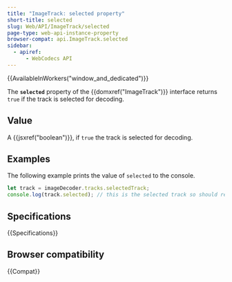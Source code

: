 ```yaml
---
title: "ImageTrack: selected property"
short-title: selected
slug: Web/API/ImageTrack/selected
page-type: web-api-instance-property
browser-compat: api.ImageTrack.selected
sidebar:
  - apiref:
      - WebCodecs API
---
```


{{AvailableInWorkers("window_and_dedicated")}}

The **`selected`** property of the {{domxref("ImageTrack")}} interface returns `true` if the track is selected for decoding.

## Value

A {{jsxref("boolean")}}, if `true` the track is selected for decoding.

## Examples

The following example prints the value of `selected` to the console.

```js
let track = imageDecoder.tracks.selectedTrack;
console.log(track.selected); // this is the selected track so should return true.
```

## Specifications

{{Specifications}}

## Browser compatibility

{{Compat}}
